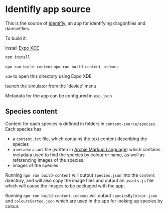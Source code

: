# Identifly app source

This is the source of [Identifly](https://identiflyapp.com/), an app for identifying dragonflies and damselflies.

To build it:

Install [Expo XDE](https://expo.io/)


`npm install`

`npm run build-content`
`npm run build-content-indexes`

`xde` to open this directory using Expo XDE

launch the simulator from the 'device' menu

Metadata for the app can be configured in `exp.json`


## Species content

Content for each species is defined in folders in `content-source/species`. Each species has

- a `content.txt` file, which contains the text content describing the species
- a `metadata.aml` file (written in [Archie Markup Language](http://archieml.org/)) which contains metadata used to find the species by colour or name, as well as referencing images of the species.
- images of the species

Running `npm run build-content` will output `species.json` into the `content` directory, and will also copy the image files and output an `assets.js` file which will cause the images to be packaged with the app.

Running `npm run build-content-indexes` will output `speciesByColour.json` and `coloursSorted.json` which are used in the app for looking up species by colour.

